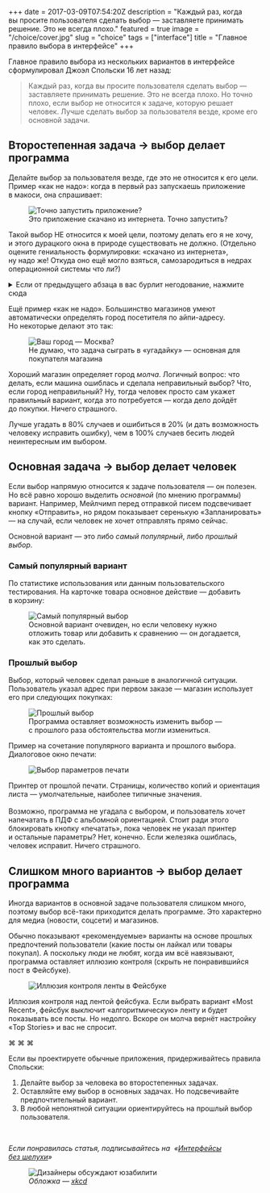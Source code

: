 +++
date = 2017-03-09T07:54:20Z
description = "Каждый раз, когда вы просите пользователя сделать выбор — заставляете принимать решение. Это не всегда плохо."
featured = true
image = "/choice/cover.jpg"
slug = "choice"
tags = ["interface"]
title = "Главное правило выбора в интерфейсе"
+++

Главное правило выбора из нескольких вариантов в интерфейсе сформулировал Джоэл Спольски 16 лет назад:

> Каждый раз, когда вы просите пользователя сделать выбор — заставляете принимать решение. Это не всегда плохо. Но точно плохо, если выбор не относится к задаче, которую решает человек. Лучше сделать выбор за пользователя везде, кроме его основной задачи.

## Второстепенная задача → выбор делает программа

Делайте выбор за пользователя везде, где это не относится к его цели. Пример «как не надо»: когда в первый раз запускаешь приложение в макоси, она спрашивает:

<figure>
    <img alt="Точно запустить приложение?" src="choice-confirm.png">
    <figcaption>Это приложение скачано из интернета. Точно запустить?</figcaption>
</figure>

Такой выбор НЕ относится к моей цели, поэтому делать его я не хочу, и этого дурацкого окна в природе существовать не должно. (Отдельно оцените гениальность формулировки: «скачано из интернета», ну надо же! Откуда оно ещё могло взяться, самозародиться в недрах операционной системы что ли?)

<details>
<p><summary>Если от предыдущего абзаца в вас бурлит негодование, нажмите сюда</summary></p>
    <p>Конечно, я в курсе, что в данном случае Эпл имеет в виду «скачана не из апстора». Но это ровно ничего не меняет. Смотрите сами:</p>
    <ul>
        <li>1. Апстор — это тоже интернет. Противопоставление между апстором и интернетом существует только в голове сотрудников Эпла.</li>
        <li>2. Противопоставление «апстор—интернет» можно было бы понять, если процессы установки приложения из апстора и вручную были полностью идентичны и отличались только последним шагом. Но они совершенно разные.</li>
        <li>3. Я знаю, что приложение из интернета. Алё, я сам его оттуда скачал.</li>
        <li>4. Человек в здравом уме и твердой памяти, который только что сознательно запустил приложение, не передумает и не нажмёт на «ой, не надо».</li>
        <li>5. Приложение «из интернета» не менее безопасно, чем приложение из апстора. Если бы оно было от неидентифицированного разработчика, макось вообще не дала бы его запустить (отдельная тема для разговора).</li>
    </ul>
    <p>Следовательно, для пользователя Эпловое предупреждение не имеет смысла.</p>
</details>

Ещё пример «как не надо». Большинство магазинов умеют автоматически определять город посетителя по айпи-адресу. Но некоторые делают это так:

<div class="row">
    <div class="col-xs-12 col-sm-10 col-md-6">
        <figure>
            <img alt="Ваш город — Москва?" src="choice-city-3.png">
            <figcaption>Не думаю, что задача сыграть в «угадайку» — основная для покупателя магазина</figcaption>
        </figure>
    </div>
</div>

Хороший магазин определяет город *молча*. Логичный вопрос: что делать, если машина ошиблась и сделала неправильный выбор? Что, если город неправильный? Ну, тогда человек просто сам укажет правильный вариант, когда это потребуется — когда дело дойдёт до покупки. Ничего страшного.

Лучше угадать в 80% случаев и ошибиться в 20% (и дать возможность человеку исправить ошибку), чем в 100% случаев бесить людей неинтересным им выбором.

## Основная задача → выбор делает человек

Если выбор напрямую относится к задаче пользователя — он полезен. Но всё равно хорошо выделить *основной* (по мнению программы) вариант. Например, Мейлчимп перед отправкой писем подсвечивает кнопку «Отправить», но рядом показывает серенькую «Запланировать» — на случай, если человек не хочет отправлять прямо сейчас.

Основной вариант — это либо *самый популярный*, либо *прошлый выбор*.


### Самый популярный вариант

По статистике использования или данным пользовательского тестирования. На карточке товара основное действие — добавить в корзину:

<div class="row">
    <div class="col-xs-12 col-sm-10">
        <figure>
            <img alt="Самый популярный выбор" src="choice-primary.png" class="bordered">
            <figcaption>Основной вариант очевиден, но если человеку нужно отложить товар или добавить к сравнению — он догадается, как это сделать.</figcaption>
        </figure>
    </div>
</div>

### Прошлый выбор

Выбор, который человек сделал раньше в аналогичной ситуации. Пользователь указал адрес при первом заказе — магазин использует его при следующих покупках:

<div class="row">
    <div class="col-xs-12 col-sm-10">
        <figure>
            <img alt="Прошлый выбор" src="choice-autofill.png" class="bordered">
            <figcaption>Программа оставляет возможность изменить выбор — с прошлого раза обстоятельства могли измениться.</figcaption>
        </figure>
    </div>
</div>

Пример на сочетание популярного варианта и прошлого выбора. Диалоговое окно печати:

<div class="row">
    <div class="col-xs-12 col-sm-10 col-md-5">
        <figure>
            <img alt="Выбор параметров печати" src="choice-print.png" class="bordered">
        </figure>
    </div>
    <div class="col-xs-12 col-sm-10 col-md-6">
        <div class="figcaption">Принтер от прошлой печати. Страницы, количество копий и ориентация листа — умолчательные, наиболее типичные значения.</div>
        <br>
        <div class="figcaption">Возможно, программа не угадала с выбором, и пользователь хочет напечатать в ПДФ с альбомной ориентацией. Стоит ради этого блокировать кнопку «печатать», пока человек не указал принтер и остальные параметры? Нет, конечно. Если железяка ошиблась, человек исправит. Ничего страшного.</div>
    </div>
</div>

## Слишком много вариантов → выбор делает программа

Иногда вариантов в основной задаче пользователя слишком много, поэтому выбор всё-таки приходится делать программе. Это характерно для медиа (новости, соцсети) и магазинов. 

Обычно показывают «рекомендуемые» варианты на основе прошлых предпочтений пользователи (какие посты он лайкал или товары покупал). А поскольку люди не любят, когда им всё навязывают, программа оставляет иллюзию контроля (скрыть не понравившийся пост в Фейсбуке).

<div class="row">
    <div class="col-xs-12 col-sm-6 col-md-4">
        <figure>
            <img alt="Иллюзия контроля ленты в Фейсбуке" src="choice-facebook.png">
        </figure>
    </div>
    <div class="col-xs-12 col-sm-6 col-md-6">
        <div class="figcaption">Иллюзия контроля над лентой фейсбука. Если выбрать вариант «Most Recent», фейсбук выключит «алгоритмическую» ленту и будет показывать все посты. Но недолго. Вскоре он молча вернёт настройку «Top Stories» и вас не спросит.</div>
    </div>
</div>

<p class="text-centered">⌘ ⌘ ⌘</p>

Если вы проектируете обычные приложения, придерживайтесь правила Спольски:

1. Делайте выбор за человека во второстепенных задачах.
2. Оставляйте ему выбор в основных задачах. Но подсвечивайте предпочтительный вариант.
3. В любой непонятной ситуации ориентируйтесь на прошлый выбор пользователя.

<br>

<div class="row">
<div class="col-xs-12 col-sm-10 col-md-8"><p><em>Если понравилась статья, подписывайтесь <span class="nowrap">на <i class="far fa-star color-sin"></i> «<a href="tg://resolve?domain=dangry">Интерфейсы без шелухи</a>»</span></em></p></div>
</div>

<figure>
    <img alt="Дизайнеры обсуждают юзабилити" src="choice-strip.png">
    <figcaption>
    <em>Обложка — <a href="https://xkcd.com/1804/">xkcd</a></em></figcaption>
</figure>

